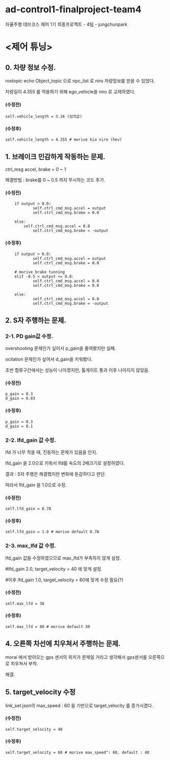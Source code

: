 # ad-control1-finalproject-team4
자율주행 데브코스 제어 1기 최종프로젝트 - 4팀 - jungchunpark

# <제어 튜닝>

## 0. 차량 정보 수정.

rostopic echo Object_topic 으로 npc_list 로 niro 차량정보를 받을 수 있었다.

차량길이 4.355 를 적용하기 위해 ego_vehicle을 niro 로 교체하였다.

#### (수정전)
  
	self.vehicle_length = 3.16 (임의값)
   
#### (수정후)		
  
	self.vehicle_length = 4.355 # morive kia niro (hev)



## 1. 브레이크 민감하게 작동하는 문제.

ctrl_msg
accel, brake = 0 ~ 1

해결방법 : brake를 0 ~ 0.5 까지 무시하는 코드 추가.

#### (수정전)       
  
  	    if output > 0.0:
                self.ctrl_cmd_msg.accel = output
                self.ctrl_cmd_msg.brake = 0.0

        else:
        	self.ctrl_cmd_msg.accel = 0.0
                self.ctrl_cmd_msg.brake = -output

#### (수정후)       
  
  	    if output > 0.0:
                self.ctrl_cmd_msg.accel = output
                self.ctrl_cmd_msg.brake = 0.0

        # morive brake tunning
        elif -0.5 < output <= 0.0:
                self.ctrl_cmd_msg.accel = 0.0
                self.ctrl_cmd_msg.brake = 0.0

        else:
                self.ctrl_cmd_msg.accel = 0.0
                self.ctrl_cmd_msg.brake = -output



## 2. S자 주행하는 문제.

### 2-1. PD gain값 수정.

overshooting 문제인가 싶어서 p_gain을 줄여봤지만 실패.

ocilation 문제인가 싶어서 d_gain을 키워봤다. 

초반 합류구간에서는 성능이 나아졌지만, 톨게이트 통과 이후 나아지지 않았음.

#### (수정전)

	p_gain = 0.3
	d_gain = 0.03

#### (수정후)

	p_gain = 0.3
	d_gain = 0.1
	
### 2-2. lfd_gain 값 수정.
		
lfd 가 너무 작을 때, 진동하는 문제가 있음을 인지.

lfd_gain 을 2.0으로 키워서 lfd를 속도의 2배크기로 설정하였다. 

결과 : S자 주행은 해결했지만 변화에 둔감하다고 판단.

따라서 lfd_gain 을 1.0으로 수정.

#### (수정전)

	self.lfd_gain = 0.78
   
#### (수정후)
 
	self.lfd_gain = 1.0 # morive default 0.78
   

### 2-3. max_lfd 값 수정.
	
lfd_gain 값을 수정하였으므로 max_lfd가 부족하지 않게 설정.

#lfd_gain 2.0, target_velocity = 40 에 맞게 설정.

#이후 lfd_gain 1.0, target_velocity = 60에 맞게 수정 필요(?)

#### (수정전)

	self.max_lfd = 30
   
#### (수정후)

	self.max_lfd = 80 # morive default 30
   
		


## 4. 오른쪽 차선에 치우쳐서 주행하는 문제.

morai 에서 받아오는 gps 센서의 위치가 문제일 거라고 생각해서 gps센서를 오른쪽으로 치우쳐서 부착. 

해결.

		
## 5. target_velocity 수정

link_set.json의 max_speed : 60 을 기반으로  target_velocity 를 증가시켰다.

#### (수정전)		
 
 	self.target_velocity = 40
   
#### (수정후)		
 
 	self.target_velocity = 60 # morive max_speed": 60, default : 40
